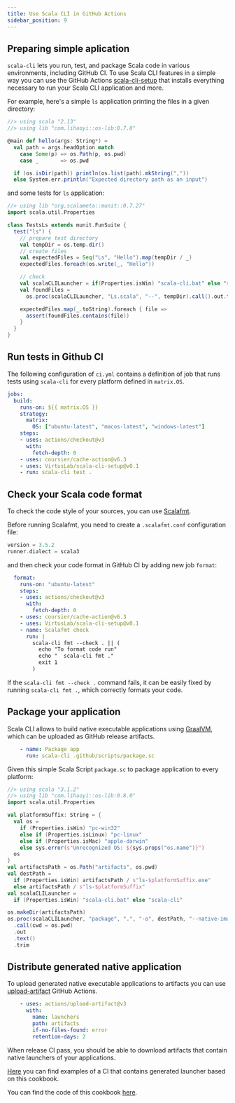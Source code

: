 ```yaml
---
title: Use Scala CLI in GitHub Actions
sidebar_position: 9
---
```


## Preparing simple aplication

`scala-cli` lets you run, test, and package Scala code in various environments, including GitHub CI. 
To use Scala CLI features in a simple way you can use the GitHub Actions [scala-cli-setup](https://github.com/VirtusLab/scala-cli-setup) that installs everything necessary to run your Scala CLI application and more.

For example, here's a simple `ls` application printing the files in a given directory:
```scala title=Ls.scala
//> using scala "2.13"
//> using lib "com.lihaoyi::os-lib:0.7.8"

@main def hello(args: String*) =
  val path = args.headOption match
    case Some(p) => os.Path(p, os.pwd)
    case _       => os.pwd

  if (os.isDir(path)) println(os.list(path).mkString(","))
  else System.err.println("Expected directory path as an input")
```

and some tests for `ls` application:

```scala title=TestsLs.test.scala
//> using lib "org.scalameta::munit::0.7.27"
import scala.util.Properties

class TestsLs extends munit.FunSuite {
  test("ls") {
    // prepare test directory
    val tempDir = os.temp.dir()
    // create files
    val expectedFiles = Seq("Ls", "Hello").map(tempDir / _)
    expectedFiles.foreach(os.write(_, "Hello"))

    // check
    val scalaCLILauncher = if(Properties.isWin) "scala-cli.bat" else "scala-cli"
    val foundFiles =
      os.proc(scalaCLILauncher, "Ls.scala", "--", tempDir).call().out.text().trim

    expectedFiles.map(_.toString).foreach { file =>
      assert(foundFiles.contains(file))
    }
  }
}

```

## Run tests in Github CI

The following configuration of `ci.yml` contains a definition of job that runs tests using `scala-cli` for every platform defined in `matrix.OS`.

```yaml
jobs:
  build:
    runs-on: ${{ matrix.OS }}
    strategy:
      matrix:
        OS: ["ubuntu-latest", "macos-latest", "windows-latest"]
    steps:
    - uses: actions/checkout@v3
      with:
        fetch-depth: 0
    - uses: coursier/cache-action@v6.3
    - uses: VirtusLab/scala-cli-setup@v0.1
    - run: scala-cli test .
```

## Check your Scala code format

To check the code style of your sources, you can use [Scalafmt](https://scalameta.org/scalafmt/). 

Before running Scalafmt, you need to create a `.scalafmt.conf` configuration file:

```scala
version = 3.5.2
runner.dialect = scala3
```

and then check your code format in GitHub CI by adding new job `format`:
```yaml
  format:
    runs-on: "ubuntu-latest"
    steps:
    - uses: actions/checkout@v3
      with:
        fetch-depth: 0
    - uses: coursier/cache-action@v6.3
    - uses: VirtusLab/scala-cli-setup@v0.1
    - name: Scalafmt check
      run: |
        scala-cli fmt --check . || (
          echo "To format code run"
          echo "  scala-cli fmt ."
          exit 1
        )
```

If the `scala-cli fmt --check .` command fails, it can be easily fixed by running `scala-cli fmt .`, which correctly formats your code.

## Package your application

Scala CLI allows to build native executable applications using [GraalVM](https://www.graalvm.org), which can be uploaded as GitHub release artifacts.

```yaml
    - name: Package app
      run: scala-cli .github/scripts/package.sc
```

Given this simple Scala Script `package.sc` to package application to every platform:
```scala title=package.sc
//> using scala "3.1.2"
//> using lib "com.lihaoyi::os-lib:0.8.0"
import scala.util.Properties

val platformSuffix: String = {
  val os =
    if (Properties.isWin) "pc-win32"
    else if (Properties.isLinux) "pc-linux"
    else if (Properties.isMac) "apple-darwin"
    else sys.error(s"Unrecognized OS: ${sys.props("os.name")}")
  os
}
val artifactsPath = os.Path("artifacts", os.pwd)
val destPath =
  if (Properties.isWin) artifactsPath / s"ls-$platformSuffix.exe"
  else artifactsPath / s"ls-$platformSuffix"
val scalaCLILauncher =
  if (Properties.isWin) "scala-cli.bat" else "scala-cli"

os.makeDir(artifactsPath)
os.proc(scalaCLILauncher, "package", ".", "-o", destPath, "--native-image")
  .call(cwd = os.pwd)
  .out
  .text()
  .trim
```


## Distribute generated native application

To upload generated native executable applications to artifacts you can use [upload-artifact](https://github.com/actions/upload-artifact) GitHub Actions.

```yaml
    - uses: actions/upload-artifact@v3
      with:
        name: launchers
        path: artifacts
        if-no-files-found: error
        retention-days: 2
```

When release CI pass, you should be able to download artifacts that contain native launchers of your applications.

[Here](https://github.com/lwronski/ls-scala-cli-demo/actions/runs/2376334882) you can find examples of a CI that contains generated launcher based on this cookbook.

You can find the code of this cookbook [here](https://github.com/lwronski/ls-scala-cli-demo).